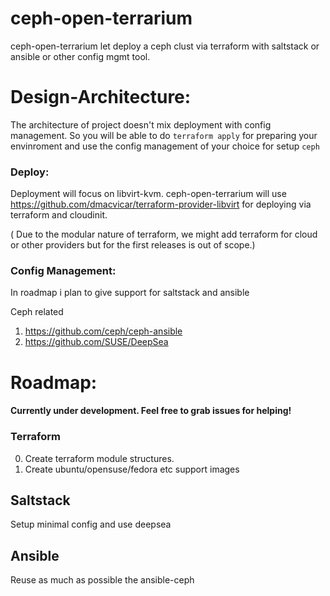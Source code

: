 # ceph-open-terrarium
ceph-open-terrarium let deploy a ceph clust via terraform with saltstack or ansible or other config mgmt tool.


# Design-Architecture:

The architecture of project doesn't mix deployment with config management.
So you will be able to do `terraform apply` for preparing your envinroment and use the config management of your choice for setup `ceph`

### Deploy:

Deployment will focus on libvirt-kvm.
ceph-open-terrarium will use https://github.com/dmacvicar/terraform-provider-libvirt  for deploying via terraform and cloudinit.

( Due to the modular nature of terraform, we might add terraform for cloud or other providers but for the first releases is out of scope.)

### Config Management:

In roadmap i plan to give support for saltstack and ansible

Ceph related
1) https://github.com/ceph/ceph-ansible
2) https://github.com/SUSE/DeepSea

# Roadmap:

#### Currently under development. Feel free to grab issues for helping! 


### Terraform

0) Create terraform module structures.
1) Create ubuntu/opensuse/fedora etc support images

## Saltstack

Setup minimal config and use deepsea

## Ansible

Reuse as much as possible the ansible-ceph

